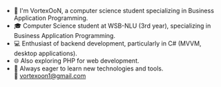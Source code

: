 - 👋 I'm VortexOoN, a computer science student specializing in Business Application Programming.  
- 🎓 Computer Science student at WSB-NLU (3rd year), specializing in Business Application Programming.  
- 💻 Enthusiast of backend development, particularly in C# (MVVM, desktop applications).  
- 🌐 Also exploring PHP for web development.  
- 🚀 Always eager to learn new technologies and tools.  
📧 [vortexoon1@gmail.com](mailto:vortexoon1@gmail.com)  
<!---
VortexOoN/VortexOoN is a ✨ special ✨ repository because its `README.md` (this file) appears on your GitHub profile.
You can click the Preview link to take a look at your changes.
--->
